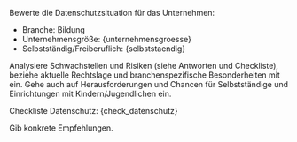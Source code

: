 Bewerte die Datenschutzsituation für das Unternehmen:
- Branche: Bildung
- Unternehmensgröße: {unternehmensgroesse}
- Selbstständig/Freiberuflich: {selbststaendig}

Analysiere Schwachstellen und Risiken (siehe Antworten und Checkliste), beziehe aktuelle Rechtslage und branchenspezifische Besonderheiten mit ein.
Gehe auch auf Herausforderungen und Chancen für Selbstständige und Einrichtungen mit Kindern/Jugendlichen ein.

Checkliste Datenschutz:
{check_datenschutz}

Gib konkrete Empfehlungen.
